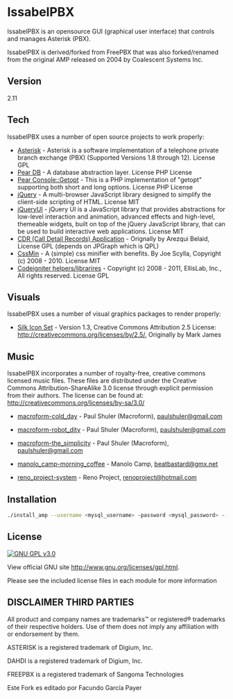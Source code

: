 IssabelPBX
==========

IssabelPBX is an opensource GUI (graphical user interface) that controls and manages Asterisk (PBX). 

IssabelPBX is derived/forked from FreePBX that was also forked/renamed from the original AMP released
on 2004 by Coalescent Systems Inc.


Version
-------

2.11

Tech
----

IssabelPBX uses a number of open source projects to work properly:

* [Asterisk] - Asterisk is a software implementation of a telephone private branch exchange (PBX) (Supported Versions 1.8 through 12). License GPL
* [Pear DB] - A database abstraction layer. License PHP License
* [Pear Console::Getopt] - This is a PHP implementation of "getopt" supporting both short and long options. License PHP License
* [jQuery] - A multi-browser JavaScript library designed to simplify the client-side scripting of HTML. License MIT
* [jQueryUI] - jQuery UI is a JavaScript library that provides abstractions for low-level interaction and animation, advanced effects and high-level, themeable widgets, built on top of the jQuery JavaScript library, that can be used to build interactive web applications. License MIT
* [CDR (Call Detail Records) Application] - Orignally by Arezqui Belaid, License GPL (depends on JPGraph which is QPL)
* [CssMin] - A (simple) css minifier with benefits. By Joe Scylla, Copyright (c) 2008 - 2010. License MIT
* [Codeigniter helpers/librarires] - Copyright (c) 2008 - 2011, EllisLab, Inc., All rights reserved. License GPL

Visuals
-------

IssabelPBX uses a number of visual graphics packages to render properly:

* [Silk Icon Set] - Version 1.3, Creative Commons Attribution 2.5 License: http://creativecommons.org/licenses/by/2.5/, Originally by Mark James

Music
-----

IssabelPBX incorporates a number of royalty-free, creative commons licensed music files. These files are distributed under the Creative Commons Attribution-ShareAlike 3.0 license through explicit permission from their authors. The license can be found at: http://creativecommons.org/licenses/by-sa/3.0/

* [macroform-cold_day] - Paul Shuler (Macroform), paulshuler@gmail.com

* [macroform-robot_dity] - Paul Shuler (Macroform), paulshuler@gmail.com

* [macroform-the_simplicity] - Paul Shuler (Macroform), paulshuler@gmail.com

* [manolo_camp-morning_coffee] - Manolo Camp, beatbastard@gmx.net

* [reno_project-system] - Reno Project, renoproject@hotmail.com

Installation
------------

```sh
./install_amp --username <mysql_username> -password <mysql_password> --installdb
```

License
-------

[![GNU GPL v3.0](http://www.gnu.org/graphics/gplv3-127x51.png)](http://www.gnu.org/licenses/gpl.html)

View official GNU site <http://www.gnu.org/licenses/gpl.html>.

Please see the included license files in each module for more information

  [asterisk]: http://www.asterisk.org
  [jQueryUI]: http://jqueryui.com 
  [jQuery]: http://jquery.com
  [dialparties.agi]: http://www.sprackett.com
  [CDR (Call Detail Records) Application]: http://www.asterisk-stats.org
  [spandsp]: http://opencall.org
  [Silk Icon Set]: http://www.famfamfam.com/lab/icons/silk/
  [CssMin]: http://opensource.org/licenses/mit-license.php
  [Codeigniter helpers/librarires]: http://codeigniter.com/user_guide/license.html
  [macroform-cold_day]: http://macroform.bandcamp.com/
  [macroform-robot_dity]: http://macroform.bandcamp.com/
  [macroform-the_simplicity]: http://macroform.bandcamp.com/
  [manolo_camp-morning_coffee]: http://ccmixter.org/people/ManoloCamp
  [reno_project-system]: http://www.jamendo.com/en/album/23661
  [pear db]: http://pear.php.net/package/DB
  [pear console::getopt]: http://pear.php.net/package/Console_Getopt

DISCLAIMER THIRD PARTIES
------------------------
All product and company names are trademarks™ or registered® trademarks of their respective holders. Use of them does not imply any affiliation with or endorsement by them.

ASTERISK is a registered trademark of Digium, Inc.

DAHDI is a registered trademark of Digium, Inc.

FREEPBX is a registered trademark of Sangoma Technologies

Este Fork es editado por Facundo García Payer
